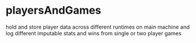 # playersAndGames
hold and store player data across different runtimes on main machine and log different imputable stats and wins from single or two player games
